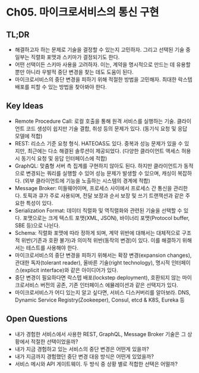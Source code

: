 # Ch05. 마이크로서비스의 통신 구현

## TL;DR
- 해결하고자 하는 문제로 기술을 결정할 수 있는지 고민하자. 그리고 선택된 기술 중 일부는 직렬화 포맷과 스키마가 결정되기도 한다.
- 어떤 선택이든 스키마 사용을 고려하자. 이는, 계약을 명시적으로 만드는 데 유용할 뿐만 아니라 우발적 중단 변경을 찾는 데도 도움이 된다.
- 마이크로서비스의 중단 변경을 피하기 위해 적절한 방법을 고민해자. 최대한 락스텝 배포를 피할 수 있는 방법을 찾아봐야 한다.

## Key Ideas
- Remote Procedure Call: 로컬 호출을 통해 원격 서비스를 실행하는 기술. 클라이언트 코드 생성이 쉽지만 기술 결합, 취성 등의 문제가 있다. (동기식 요청 및 응답 모델에 적합) 
- REST: 리소스 기준 요청 형식. HATEOAS도 있다. 중복과 성능 문제가 있을 수 있지만, 최근에는 다소 해결된 솔루션이 제공되었다. (다양한 클라이언트 액세스 허용 시 동기식 요청 및 응답 인터페이스에 적합) 
- GraphQL: 맞춤형 서버 측 집계를 구현하지 않아도 된다. 하지만 클라이언트가 동적으로 변경되는 쿼리를 실행할 수 있어 성능 문제가 발생할 수 있으며, 캐싱이 복잡하다. (외부 클라이언트에 기능을 노출하는 시스템의 경계에 적합)
- Message Broker: 미들웨어이며, 프로세스 사이에서 프로세스 간 통신을 관리한다. 토픽과 큐가 주로 사용되며, 전달 보장과 순서 보장 및 쓰기 트랜잭션과 같은 주요한 특성이 있다.
- Serialization Format: 데이터 직렬화 및 역직렬화와 관련된 기술을 선택할 수 있다. 포맷으로는 크게 텍스트 포맷(XML, JSON), 바이너리 포맷(Protocol buffer, SBE 등)으로 나뉜다.
- Schema: 직렬화 포맷에 따라 정하게 되며, 계약 위반에 대해서는 대체적으로 구조적 위반(기존과 호환 불가)과 의미적 위반(동작의 변경)이 있다. 이를 해결하기 위해서는 테스트를 사용해야 한다.
- 마이크로서비스의 중단 변경을 피하기 위해서는 확장 변경(expansion changes), 관대한 독자(tolerant reader), 올바른 기술(right technology), 명시적 인터페이스(explicit interface)와 같은 아이디어가 있다.
- 중단 변경이 필요하다면 락스텝 배포(lockstep deployment), 호환되지 않는 마이크로서비스 버전의 공존, 기존 인터페이스 에뮬레이션과 같은 선택지가 있다.
- 마이크로서비스가 어디 있는지 알고 싶다면, 서비스 디스커버리를 알아보라. DNS, Dynamic Service Registry(Zookeeper), Consul, etcd & K8S, Eureka 등

## Open Questions
- 내가 경험한 서비스에서 사용한 REST, GraphQL, Message Broker 기술은 그 상황에서 적절한 선택이었을까?
- 내가 지금 경험하고 있는 서비스의 중단 변경은 어떤게 있을까?
- 내가 지금까지 경험했던 중단 변경 대응 방식은 어떤게 있었을까?
- 서비스 메시와 API 게이트웨이. 두 방식 중 상황 별로 적합한 선택은 어떨까?
